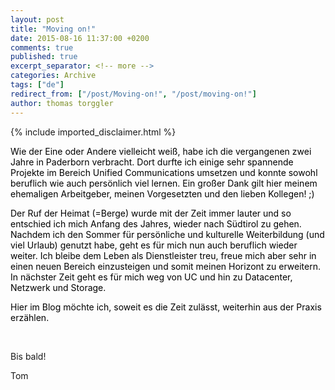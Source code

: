 ```yaml
---
layout: post
title: "Moving on!"
date: 2015-08-16 11:37:00 +0200
comments: true
published: true
excerpt_separator: <!-- more -->
categories: Archive
tags: ["de"]
redirect_from: ["/post/Moving-on!", "/post/moving-on!"]
author: thomas torggler
---
```

<!-- more -->
{% include imported_disclaimer.html %}
<p><span style="color:black">Wie der Eine oder Andere vielleicht weiß, habe ich die vergangenen zwei Jahre in Paderborn verbracht. Dort durfte ich einige sehr spannende Projekte im Bereich Unified Communications umsetzen und konnte sowohl beruflich wie auch persönlich viel lernen. Ein großer Dank gilt hier meinem ehemaligen Arbeitgeber, meinen Vorgesetzten und den lieben Kollegen! ;)
</span></p><p><span style="color:black">Der Ruf der Heimat (=Berge) wurde mit der Zeit immer lauter und so entschied ich mich Anfang des Jahres, wieder nach Südtirol zu gehen. Nachdem ich den Sommer für persönliche und kulturelle Weiterbildung (und viel Urlaub) genutzt habe, geht es für mich nun auch beruflich wieder weiter. Ich bleibe dem Leben als Dienstleister treu, freue mich aber sehr in einen neuen Bereich einzusteigen und somit meinen Horizont zu erweitern. In nächster Zeit geht es für mich weg von UC und hin zu Datacenter, Netzwerk und Storage.</span></p><p><span style="color: black;">Hier im Blog möchte ich, soweit es die Zeit zulässt, weiterhin&nbsp;</span><span style="color: rgb(0, 0, 0);">aus der Praxis erzählen.</span></p><p><br></p><p>Bis bald!</p><p>Tom</p>
